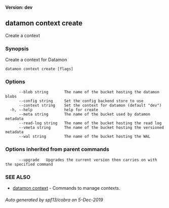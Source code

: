 **Version: dev**

## datamon context create

Create a context

### Synopsis

Create a context for Datamon

```
datamon context create [flags]
```

### Options

```
      --blob string       The name of the bucket hosting the datamon blobs
      --config string     Set the config backend store to use
      --context string    Set the context for datamon (default "dev")
  -h, --help              help for create
      --meta string       The name of the bucket used by datamon metadata
      --read-log string   The name of the bucket hosting the read log
      --vmeta string      The name of the bucket hosting the versioned metadata
      --wal string        The name of the bucket hosting the WAL
```

### Options inherited from parent commands

```
      --upgrade   Upgrades the current version then carries on with the specified command
```

### SEE ALSO

* [datamon context](datamon_context.md)	 - Commands to manage contexts.

###### Auto generated by spf13/cobra on 5-Dec-2019
